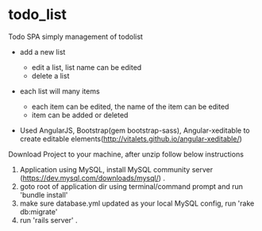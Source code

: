 # todo_list
Todo SPA
simply management of todolist
- add a new list
  - edit a list, list name can be edited
  - delete a list
- each list will many items
  - each item can be edited, the name of the item can be edited
  - item can be added or deleted

- Used AngularJS, Bootstrap(gem bootstrap-sass), Angular-xeditable to create editable elements(http://vitalets.github.io/angular-xeditable/)

Download Project to your machine, after unzip follow below instructions 
 1. Application using MySQL, install MySQL community server (https://dev.mysql.com/downloads/mysql/) .
 2. goto root of application dir using terminal/command prompt and run 'bundle install'
 3. make sure database.yml updated as your local MySQL config, run 'rake db:migrate'
 4. run 'rails server' .
